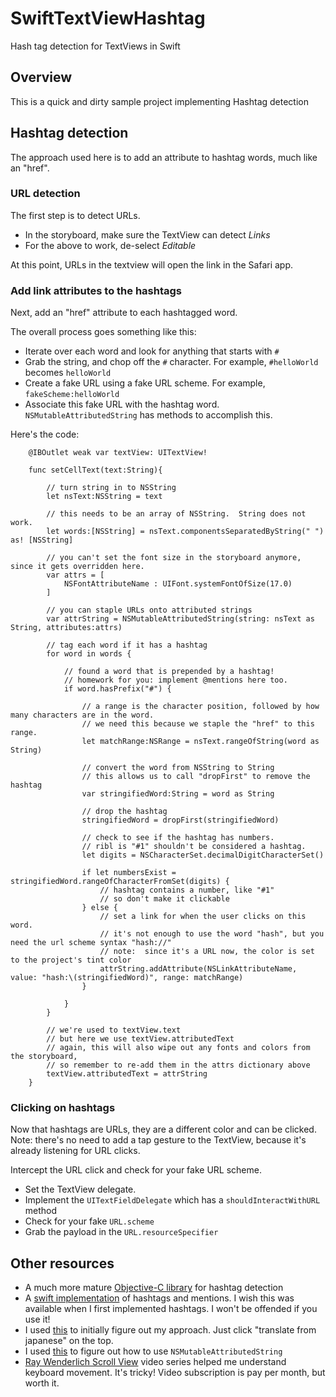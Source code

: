 # SwiftTextViewHashtag
Hash tag detection for TextViews in Swift

## Overview

This is a quick and dirty sample project implementing Hashtag detection

## Hashtag detection

The approach used here is to add an attribute to hashtag words, much like an "href".  

### URL detection

The first step is to detect URLs.  
* In the storyboard, make sure the TextView can detect *Links*
* For the above to work, de-select *Editable*

At this point, URLs in the textview will open the link in the Safari app.

### Add link attributes to the hashtags

Next, add an "href" attribute to each hashtagged word.  

The overall process goes something like this:
* Iterate over each word and look for anything that starts with `#`
* Grab the string, and chop off the `#` character.  For example, `#helloWorld` becomes `helloWorld`
* Create a fake URL using a fake URL scheme.  For example, `fakeScheme:helloWorld`
* Associate this fake URL with the hashtag word.  `NSMutableAttributedString` has methods to accomplish this.

Here's the code:

```
    @IBOutlet weak var textView: UITextView!
    
    func setCellText(text:String){
        
        // turn string in to NSString
        let nsText:NSString = text
        
        // this needs to be an array of NSString.  String does not work.
        let words:[NSString] = nsText.componentsSeparatedByString(" ") as! [NSString]
        
        // you can't set the font size in the storyboard anymore, since it gets overridden here.
        var attrs = [
            NSFontAttributeName : UIFont.systemFontOfSize(17.0)
        ]
        
        // you can staple URLs onto attributed strings
        var attrString = NSMutableAttributedString(string: nsText as String, attributes:attrs)
        
        // tag each word if it has a hashtag
        for word in words {
            
            // found a word that is prepended by a hashtag!
            // homework for you: implement @mentions here too.
            if word.hasPrefix("#") {
                
                // a range is the character position, followed by how many characters are in the word.
                // we need this because we staple the "href" to this range.
                let matchRange:NSRange = nsText.rangeOfString(word as String)
                
                // convert the word from NSString to String
                // this allows us to call "dropFirst" to remove the hashtag
                var stringifiedWord:String = word as String
                
                // drop the hashtag
                stringifiedWord = dropFirst(stringifiedWord)
                
                // check to see if the hashtag has numbers.
                // ribl is "#1" shouldn't be considered a hashtag.
                let digits = NSCharacterSet.decimalDigitCharacterSet()
                
                if let numbersExist = stringifiedWord.rangeOfCharacterFromSet(digits) {
                    // hashtag contains a number, like "#1"
                    // so don't make it clickable
                } else {
                    // set a link for when the user clicks on this word.
                    // it's not enough to use the word "hash", but you need the url scheme syntax "hash://"
                    // note:  since it's a URL now, the color is set to the project's tint color
                    attrString.addAttribute(NSLinkAttributeName, value: "hash:\(stringifiedWord)", range: matchRange)
                }
                
            }
        }
        
        // we're used to textView.text
        // but here we use textView.attributedText
        // again, this will also wipe out any fonts and colors from the storyboard,
        // so remember to re-add them in the attrs dictionary above
        textView.attributedText = attrString
    }
```

### Clicking on hashtags

Now that hashtags are URLs, they are a different color and can be clicked.  Note: there's no need to add a tap gesture to the TextView, because it's already listening for URL clicks.

Intercept the URL click and check for your fake URL scheme.  
* Set the TextView delegate.  
* Implement the `UITextFieldDelegate` which has a `shouldInteractWithURL` method 
* Check for your fake `URL.scheme` 
* Grab the payload in the `URL.resourceSpecifier`

## Other resources

* A much more mature [Objective-C library](https://github.com/SebastienThiebaud/STTweetLabel) for hashtag detection
* A [swift implementation](https://yeti.co/blog/hashtags-and-mentions/) of hashtags and mentions.  I wish this was available when I first implemented hashtags.  I won't be offended if you use it!  
* I used [this](http://kishikawakatsumi.hatenablog.com/entry/20130605/1370370925) to initially figure out my approach.  Just click "translate from japanese" on the top.
* I used [this](http://stackoverflow.com/questions/11547919/check-if-string-contains-a-hashtag-and-then-change-hashtag-color) to figure out how to use `NSMutableAttributedString`
* [Ray Wenderlich Scroll View](http://www.raywenderlich.com/video-tutorials#swiftscrollview) video series helped me understand keyboard movement.  It's tricky!  Video subscription is pay per month, but worth it.
